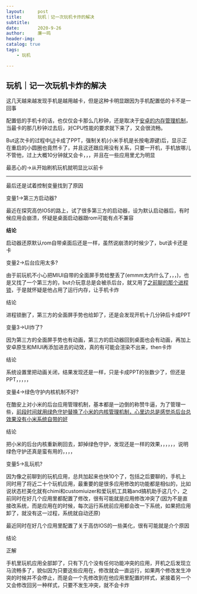 ```yaml
---
layout:     post
title:      玩机｜记一次玩机卡炸的解决
subtitle:   
date:       2020-9-26
author:     廉一鸣
header-img: 
catalog: true
tags:
    - 玩机

---
```


## 玩机｜记一次玩机卡炸的解决

这几天越来越发现手机是越用越卡，但是这种卡明显跟因为手机配置低的卡不是一回事

配置低的手机卡的话，也仅仅会卡那么几秒钟，还是取决于[安卓的内存管理机制](https://mp.weixin.qq.com/s?__biz=MzI4Nzc2MzA3OQ==&mid=2247484523&idx=1&sn=e6d12a476d0e20a56388cf3dcc9f73ef&scene=21#wechat_redirect)，当最卡的那几秒钟过去后，对CPU性能的要求就下来了，又会很流畅。

But这次卡的过程中[UI](https://mp.weixin.qq.com/s?__biz=MzI4Nzc2MzA3OQ==&mid=2247484221&idx=2&sn=6182e46f0342d53f24b93e25f9033650&scene=21#wechat_redirect)卡成了PPT，强制关机(小米手机是长按电源键)后，显示正在重启的小圆圈也竟然卡了，并且这还跟应用没有关系，只要一开机，手机放哪儿不管他，过上大概10分钟就又会卡，，，并且在一些应用里尤为明显

最恶心的→从开始刷机玩机就明显比以前卡

------

最后还是试着控制变量找到了原因

变量1→第三方启动器?

最近在探究高仿IOS的路上，试了很多第三方的启动器，设为默认启动器后，有时候应用会崩溃，怀疑是桌面启动器跟rom可能有点不兼容

**结论**

启动器还原默认rom自带桌面后还是一样，虽然说崩溃的时候少了，but该卡还是卡

变量2→后台应用太多?

由于前玩机不小心把MIUI自带的全面屏手势给整丢了(emmm太内什么了，，，)，也是又找了一个第三方的，but介玩意总是会被杀后台，就又用了[之前聊的那个进程锁](https://mp.weixin.qq.com/s?__biz=MzI4Nzc2MzA3OQ==&mid=2247484769&idx=1&sn=b6a7087d66f4eb8018c2b19273ae9654&scene=21#wechat_redirect)，于是就怀疑是他占用了运行内存，让手机卡炸

结论

进程锁删了，第三方的全面屏手势也给卸了，还是会发现开机十几分钟后卡成PPT

变量3→UI炸了?

因为第三方的全面屏手势也有动画，第三方的启动器回到桌面也会有动画，再加上安卓原生和MIUI再添加进去的动效，真的有可能会渲染不出来，then卡炸

结论

系统设置里把动画关闭，结果发现还是一样，只是卡成PPT的张数少了，但还是PPT，，，，，

变量4→绿色守护内核机制不好?

在酷安上对小米的后台应用管理机制，基本都是一边倒的称赞牛逼，为了管理一些，[前段时间就用绿色守护替换了小米的内核管理机制，心里边总是感觉杀后台总效果没有小米系统自带的好](https://mp.weixin.qq.com/s?__biz=MzI4Nzc2MzA3OQ==&mid=2247483952&idx=1&sn=ceb2dbd85e1f00a79ef1d5d20e41fbad&scene=21#wechat_redirect)

结论

把小米的后台内核重新刷回去，卸掉绿色守护，发现还是一样的效果，，，，，，说明绿色守护还真是蛮有用的，，，，

变量5→乱玩机?

因为像之前聊到的玩机应用，总共加起来也快10个了，包括之后要聊的，手机上同时用了将近二十个玩机应用，最重要的是很多应用修改的功能都是相似的，比如说状态栏美化就有chimi和customiuizer和爱玩机工具箱and搞机助手这几个，之前同时在好几个应用里都配置了修改，很有可能就是应用修改冲突了(因为不是直接改系统，而是应用在的时候，每次运行系统前应用都会改一下系统，如果把应用卸了，就没有这一过程，系统就自动还原)

最近同时在好几个应用里配置了关于高仿IOS的一些美化，很有可能就是介个原因

结论

正解

手机里玩机应用全部卸了，只有下几个没有任何功能冲突的应用，开机之后发现立马流畅多了，貌似因为只要这些应用在，修改就会一直运行，如果两个修改发生冲突的时候并不会停止，而是会一个先修改到在他应用里配置的样式，紧接着另一个又会修改回另一种样式，只要不发生冲突，就不会卡炸

